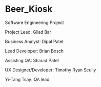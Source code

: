# Beer_Kiosk
Software Engineering Project

Project Lead: Gilad Bar

Business Analyst: Dipal Patel

Lead Developer: Brian Bosch

Assisting QA: Sharad Patel

UX Designer/Developer: Timothy Ryan Scully

Yi-Tang Tsay: QA lead

